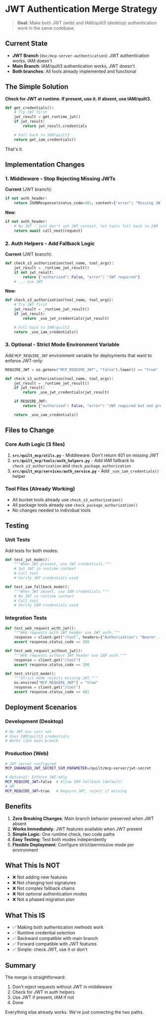 # JWT Authentication Merge Strategy

> **Goal**: Make both JWT (web) and IAM/quilt3 (desktop) authentication work in the same codebase.

## Current State

- **JWT Branch** (`doc/mcp-server-authentication`): JWT authentication works, IAM doesn't
- **Main Branch**: IAM/quilt3 authentication works, JWT doesn't
- **Both branches**: All tools already implemented and functional

## The Simple Solution

**Check for JWT at runtime. If present, use it. If absent, use IAM/quilt3.**

```python
def get_credentials():
    # Try JWT first
    jwt_result = get_runtime_jwt()
    if jwt_result:
        return jwt_result.credentials

    # Fall back to IAM/quilt3
    return get_iam_credentials()
```

That's it.

## Implementation Changes

### 1. Middleware - Stop Rejecting Missing JWTs

**Current** (JWT branch):

```python
if not auth_header:
    return JSONResponse(status_code=401, content={"error": "Missing JWT"})
```

**New**:

```python
if not auth_header:
    # No JWT - just don't set JWT context, let tools fall back to IAM
    return await call_next(request)
```

### 2. Auth Helpers - Add Fallback Logic

**Current** (JWT branch):

```python
def check_s3_authorization(tool_name, tool_args):
    jwt_result = _runtime_jwt_result()
    if not jwt_result:
        return {"authorized": False, "error": "JWT required"}
    # ... use JWT
```

**New**:

```python
def check_s3_authorization(tool_name, tool_args):
    # Try JWT first
    jwt_result = _runtime_jwt_result()
    if jwt_result:
        return _use_jwt_credentials(jwt_result)

    # Fall back to IAM/quilt3
    return _use_iam_credentials()
```

### 3. Optional - Strict Mode Environment Variable

Add `MCP_REQUIRE_JWT` environment variable for deployments that want to enforce JWT-only:

```python
REQUIRE_JWT = os.getenv("MCP_REQUIRE_JWT", "false").lower() == "true"

def check_s3_authorization(tool_name, tool_args):
    jwt_result = _runtime_jwt_result()
    if jwt_result:
        return _use_jwt_credentials(jwt_result)

    if REQUIRE_JWT:
        return {"authorized": False, "error": "JWT required but not provided"}

    return _use_iam_credentials()
```

## Files to Change

### Core Auth Logic (3 files)

1. **`src/quilt_mcp/utils.py`** - Middleware: Don't return 401 on missing JWT
2. **`src/quilt_mcp/tools/auth_helpers.py`** - Add IAM fallback to `check_s3_authorization` and `check_package_authorization`
3. **`src/quilt_mcp/services/auth_service.py`** - Add `_use_iam_credentials()` helper

### Tool Files (Already Working)

- All bucket tools already use `check_s3_authorization()`
- All package tools already use `check_package_authorization()`
- No changes needed to individual tools

## Testing

### Unit Tests

Add tests for both modes:

```python
def test_jwt_mode():
    """When JWT present, use JWT credentials."""
    # Set JWT in runtime context
    # Call tool
    # Verify JWT credentials used

def test_iam_fallback_mode():
    """When JWT absent, use IAM credentials."""
    # No JWT in runtime context
    # Call tool
    # Verify IAM credentials used
```

### Integration Tests

```python
def test_web_request_with_jwt():
    """Web requests with JWT header use JWT auth."""
    response = client.get("/tool", headers={"Authorization": "Bearer ..."})
    assert response.status_code == 200

def test_web_request_without_jwt():
    """Web requests without JWT header use IAM auth."""
    response = client.get("/tool")
    assert response.status_code == 200

def test_strict_mode():
    """Strict mode rejects missing JWT."""
    os.environ["MCP_REQUIRE_JWT"] = "true"
    response = client.get("/tool")
    assert response.status_code == 401
```

## Deployment Scenarios

### Development (Desktop)

```bash
# No JWT env vars set
# Uses IAM/quilt3 credentials
# Works like main branch
```

### Production (Web)

```bash
# JWT secret configured
MCP_ENHANCED_JWT_SECRET_SSM_PARAMETER=/quilt/mcp-server/jwt-secret

# Optional: Enforce JWT-only
MCP_REQUIRE_JWT=false  # Allow IAM fallback (default)
# OR
MCP_REQUIRE_JWT=true   # Require JWT, reject if missing
```

## Benefits

1. **Zero Breaking Changes**: Main branch behavior preserved when JWT absent
2. **Works Immediately**: JWT features available when JWT present
3. **Simple Logic**: One runtime check, two code paths
4. **Easy Testing**: Test both modes independently
5. **Flexible Deployment**: Configure strict/permissive mode per environment

## What This Is NOT

- ❌ Not adding new features
- ❌ Not changing tool signatures
- ❌ Not complex fallback chains
- ❌ Not optional authentication modes
- ❌ Not a phased migration plan

## What This IS

- ✅ Making both authentication methods work
- ✅ Runtime credential selection
- ✅ Backward compatible with main branch
- ✅ Forward compatible with JWT features
- ✅ Simple: check JWT, use it or don't

## Summary

The merge is straightforward:

1. Don't reject requests without JWT in middleware
2. Check for JWT in auth helpers
3. Use JWT if present, IAM if not
4. Done

Everything else already works. We're just connecting the two paths.
